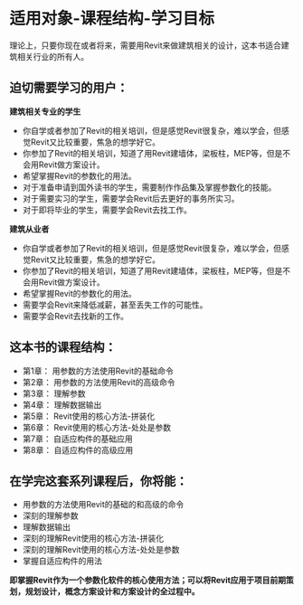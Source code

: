 # 适用对象-课程结构-学习目标

理论上，只要你现在或者将来，需要用Revit来做建筑相关的设计，这本书适合建筑相关行业的所有人。

## 迫切需要学习的用户：

**建筑相关专业的学生**

- 你自学或者参加了Revit的相关培训，但是感觉Revit很复杂，难以学会，但感觉Revit又比较重要，焦急的想学好它。
- 你参加了Revit的相关培训，知道了用Revit建墙体，梁板柱，MEP等，但是不会用Revit做方案设计。
- 希望掌握Revit的参数化的用法。
- 对于准备申请到国外读书的学生，需要制作作品集及掌握参数化的技能。
- 对于需要实习的学生，需要学会Revit后去更好的事务所实习。
- 对于即将毕业的学生，需要学会Revit去找工作。

**建筑从业者**

- 你自学或者参加了Revit的相关培训，但是感觉Revit很复杂，难以学会，但感觉Revit又比较重要，焦急的想学好它。
- 你参加了Revit的相关培训，知道了用Revit建墙体，梁板柱，MEP等，但是不会用Revit做方案设计。
- 希望掌握Revit的参数化的用法。
- 需要学会Revit来降低减薪，甚至丢失工作的可能性。
- 需要学会Revit去找新的工作。

## 这本书的课程结构：

- 第1章： 用参数的方法使用Revit的基础命令
- 第2章： 用参数的方法使用Revit的高级命令
- 第3章： 理解参数
- 第4章： 理解数据输出
- 第5章： Revit使用的核心方法-拼装化
- 第6章： Revit使用的核心方法-处处是参数
- 第7章： 自适应构件的基础应用
- 第8章： 自适应构件的高级应用

## 在学完这套系列课程后，你将能：

- 用参数的方法使用Revit的基础的和高级的命令
- 深刻的理解参数
- 理解数据输出
- 深刻的理解Revit使用的核心方法-拼装化
- 深刻的理解Revit使用的核心方法-处处是参数
- 掌握自适应构件的用法

**即掌握Revit作为一个参数化软件的核心使用方法；可以将Revit应用于项目前期策划，规划设计，概念方案设计和方案设计的全过程中。**